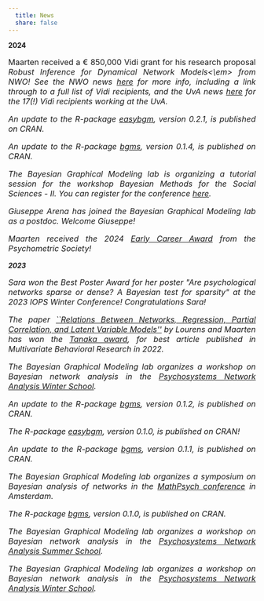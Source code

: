 ```yaml
---
  title: News
  share: false
---
```


**2024**

<p style="font-size:medium;text-align:justify">Maarten received a &#8364 850,000 Vidi grant for his research proposal <em>Robust Inference for Dynamical Network Models<\em> from NWO! See the NWO news    
<a href = https://www.nwo.nl/en/news/102-leading-researchers-receive-vidi-grant>here</a> for more info, including a link through to a full list of Vidi recipients, and the UvA news <a href = https://www.uva.nl/en/content/news/news/2024/10/vidi-grants-for-17-uva-and-amsterdam-umc-researchers.html>here</a> for the 17(!) Vidi recipients working at the UvA.</p>

<p style="font-size:medium;text-align:justify"> An update to the R-package <a href = "https://cran.r-project.org/package=easybgm">easybgm</a>, version 0.2.1, is published on CRAN.</p>

<p style="font-size:medium;text-align:justify"> An update to the R-package <a href = "https://cran.r-project.org/package=bgms">bgms</a>, version 0.1.4, is published on CRAN.</p>

<p style="font-size:medium;text-align:justify">The Bayesian Graphical Modeling lab is organizing a tutorial session for the workshop Bayesian Methods for the Social Sciences - II. You can register for the conference <a href = https://bayesforshs2.sciencesconf.org/>here</a>.</p>

<p style="font-size:medium;text-align:justify">Giuseppe Arena has joined the Bayesian Graphical Modeling lab as a postdoc. Welcome Giuseppe!</p>

<p style="font-size:medium;text-align:justify">Maarten received the 2024 <a href = https://www.psychometricsociety.org/early-career-award>Early Career Award</a> from the Psychometric Society!</p>

**2023**

<p style="font-size:medium;text-align:justify">Sara won the Best Poster Award for her poster "Are psychological networks sparse or dense? A Bayesian test for sparsity" at the 2023 IOPS Winter Conference! Congratulations Sara!</p>

<p style="font-size:medium;text-align:justify"> The paper <a href = "https://www.tandfonline.com/doi/full/10.1080/00273171.2021.1938959">``Relations Between Networks, Regression, Partial Correlation, and Latent Variable Models''</a> by Lourens and Maarten has won the <a href = "https://www.smep.org/awards/tanaka">Tanaka award</a>, for best article published in Multivariate Behavioral Research in 2022.</p>

<p style="font-size:medium;text-align:justify"> The Bayesian Graphical Modeling lab organizes a workshop on Bayesian network analysis in the <a href = "http://psychosystems.org/networks-winter-school-2024/">Psychosystems Network Analysis Winter School</a>.</p>

<p style="font-size:medium;text-align:justify"> An update to the R-package <a href = "https://cran.r-project.org/package=bgms">bgms</a>, version 0.1.2, is published on CRAN.</p>

<p style="font-size:medium;text-align:justify"> The R-package <a href = "https://cran.r-project.org/package=easybgm">easybgm</a>, version 0.1.0, is published on CRAN!</p>

<p style="font-size:medium;text-align:justify"> An update to the R-package <a href = "https://cran.r-project.org/package=bgms">bgms</a>, version 0.1.1, is published on CRAN.</p>

<p style="font-size:medium;text-align:justify"> The Bayesian Graphical Modeling lab organizes a symposium on Bayesian analysis of networks in the <a href = "https://mathpsych.org/conference/12/">MathPsych conference</a> in Amsterdam.</p>

<p style="font-size:medium;text-align:justify"> The R-package <a href = "https://cran.r-project.org/package=bgms">bgms</a>, version 0.1.0, is published on CRAN.</p>

<p style="font-size:medium;text-align:justify"> The Bayesian Graphical Modeling lab organizes a workshop on Bayesian network analysis in the <a href = "http://psychosystems.org/events/">Psychosystems Network Analysis Summer School</a>.</p>

<p style="font-size:medium;text-align:justify"> The Bayesian Graphical Modeling lab organizes a workshop on Bayesian network analysis in the <a href = "http://psychosystems.org/networks-winter-school-2023/">Psychosystems Network Analysis Winter School</a>.</p>

